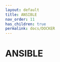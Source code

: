 ```yaml
---
layout: default
title: ANSIBLE
nav_order: 11
has_children: true
permalink: docs/DOCKER
---
```

# ANSIBLE
